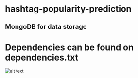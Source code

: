 # hashtag-popularity-prediction

## MongoDB for data storage

# Dependencies can be found on dependencies.txt

![alt text](https://github.com/mpoiitis/hashtag-popularity-prediction/blob/master/Images/15_2_Linear_PCA_AutoEncoder.png)
